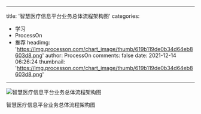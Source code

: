 
---
title: '智慧医疗信息平台业务总体流程架构图'
categories: 
 - 学习
 - ProcessOn
 - 推荐
headimg: 'https://img.processon.com/chart_image/thumb/619b119de0b34d64eb8603d8.png'
author: ProcessOn
comments: false
date: 2021-12-14 06:26:24
thumbnail: 'https://img.processon.com/chart_image/thumb/619b119de0b34d64eb8603d8.png'
---

<div>   
<img class="thumb" alt="智慧医疗信息平台业务总体流程架构图" src="https://img.processon.com/chart_image/thumb/619b119de0b34d64eb8603d8.png" referrerpolicy="no-referrer">
<p>智慧医疗信息平台业务总体流程架构图</p>  
</div>
            